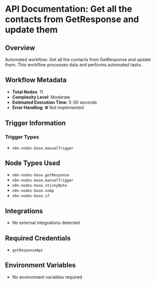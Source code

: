 # API Documentation: Get all the contacts from GetResponse and update them

## Overview
Automated workflow: Get all the contacts from GetResponse and update them. This workflow processes data and performs automated tasks.

## Workflow Metadata
- **Total Nodes**: 11
- **Complexity Level**: Moderate
- **Estimated Execution Time**: 5-30 seconds
- **Error Handling**: ❌ Not implemented

## Trigger Information
### Trigger Types
- `n8n-nodes-base.manualTrigger`

## Node Types Used
- `n8n-nodes-base.getResponse`
- `n8n-nodes-base.manualTrigger`
- `n8n-nodes-base.stickyNote`
- `n8n-nodes-base.noOp`
- `n8n-nodes-base.if`

## Integrations
- No external integrations detected

## Required Credentials
- `getResponseApi`

## Environment Variables
- No environment variables required
